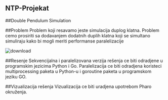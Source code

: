 ## NTP-Projekat

##Double Pendulum Simulation

##Problem
Problem koji resavamo jeste simulacija duplog klatna. Problem cemo prosiriti sa dodavanjem dodatnih duplih klatna koji se simultano simuliraju kako bi mogli meriti 
performanse paralelizacije


![download](https://user-images.githubusercontent.com/34009136/131214059-59438b4b-c3c4-46a7-af57-e1bf0cd33e73.gif)


##Resenje
Sekvencijalna i paralelizovana verzija rešenja ce biti odradjene u programskim jezicima Python i Go.
Paralelizacija ce biti odradjena koristeci multiprocessing paketa u Python-u i goroutine paketa u programskom jeziku GO.

##Vizualizacija rešenja
Vizualizacija ce biti uradjena upotrebom Pharo okruženja.
